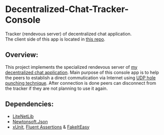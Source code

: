 # Decentralized-Chat-Tracker-Console
Tracker (rendevous server) of decentralized chat application.\
The client side of this app is located in [this repo](https://github.com/Backgammonian/Decentralized-Chat-Peer).
## Overview:
This project implements the specialized rendevous server of [my decentralized chat application](https://github.com/Backgammonian/Decentralized-Chat-Peer). Main purpose of this console app is to help the peers to establish a direct commutication via Internet using [UDP hole punching technique](https://bford.info/pub/net/p2pnat). After connection is done peers can disconnect from the tracker if they are not planning to use it again.
## Dependencies:
* [LiteNetLib](https://github.com/RevenantX/LiteNetLib)
* [Newtonsoft.Json](https://www.newtonsoft.com/json)
* [xUnit](https://xunit.net/), [Fluent Assertions](https://fluentassertions.com/) & [FakeItEasy](https://fakeiteasy.github.io/)
